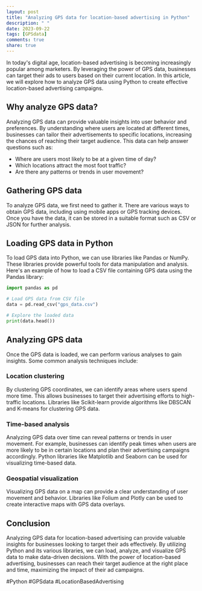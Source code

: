```yaml
---
layout: post
title: "Analyzing GPS data for location-based advertising in Python"
description: " "
date: 2023-09-22
tags: [GPSdata]
comments: true
share: true
---
```


In today's digital age, location-based advertising is becoming increasingly popular among marketers. By leveraging the power of GPS data, businesses can target their ads to users based on their current location. In this article, we will explore how to analyze GPS data using Python to create effective location-based advertising campaigns.

## Why analyze GPS data?

Analyzing GPS data can provide valuable insights into user behavior and preferences. By understanding where users are located at different times, businesses can tailor their advertisements to specific locations, increasing the chances of reaching their target audience. This data can help answer questions such as:
- Where are users most likely to be at a given time of day?
- Which locations attract the most foot traffic?
- Are there any patterns or trends in user movement?

## Gathering GPS data

To analyze GPS data, we first need to gather it. There are various ways to obtain GPS data, including using mobile apps or GPS tracking devices. Once you have the data, it can be stored in a suitable format such as CSV or JSON for further analysis.

## Loading GPS data in Python

To load GPS data into Python, we can use libraries like Pandas or NumPy. These libraries provide powerful tools for data manipulation and analysis. Here's an example of how to load a CSV file containing GPS data using the Pandas library:

```python
import pandas as pd

# Load GPS data from CSV file
data = pd.read_csv("gps_data.csv")

# Explore the loaded data
print(data.head())
```

## Analyzing GPS data

Once the GPS data is loaded, we can perform various analyses to gain insights. Some common analysis techniques include:

### Location clustering

By clustering GPS coordinates, we can identify areas where users spend more time. This allows businesses to target their advertising efforts to high-traffic locations. Libraries like Scikit-learn provide algorithms like DBSCAN and K-means for clustering GPS data.

### Time-based analysis

Analyzing GPS data over time can reveal patterns or trends in user movement. For example, businesses can identify peak times when users are more likely to be in certain locations and plan their advertising campaigns accordingly. Python libraries like Matplotlib and Seaborn can be used for visualizing time-based data.

### Geospatial visualization

Visualizing GPS data on a map can provide a clear understanding of user movement and behavior. Libraries like Folium and Plotly can be used to create interactive maps with GPS data overlays.

## Conclusion

Analyzing GPS data for location-based advertising can provide valuable insights for businesses looking to target their ads effectively. By utilizing Python and its various libraries, we can load, analyze, and visualize GPS data to make data-driven decisions. With the power of location-based advertising, businesses can reach their target audience at the right place and time, maximizing the impact of their ad campaigns.

#Python #GPSdata #LocationBasedAdvertising